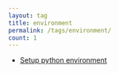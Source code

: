 ```yaml
---
layout: tag
title: environment
permalink: /tags/environment/
count: 1
---
```


- [Setup python environment](https://kination.github.io/posts/2016-07-30-using-virtualenv/)
